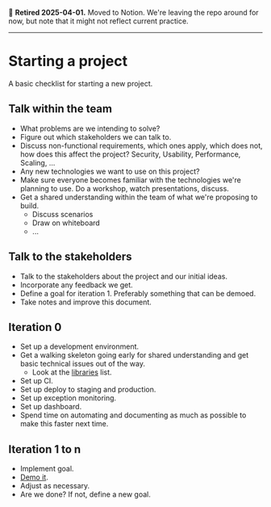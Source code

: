 🫡 **Retired 2025-04-01.** Moved to Notion. We're leaving the repo around for now, but note that it might not reflect current practice.

---

# Starting a project

A basic checklist for starting a new project.

## Talk within the team

* What problems are we intending to solve?
* Figure out which stakeholders we can talk to.
* Discuss non-functional requirements, which ones apply, which does not, how does this affect the project? Security, Usability, Performance, Scaling, ...
* Any new technologies we want to use on this project?
* Make sure everyone becomes familiar with the technologies we're planning to use. Do a workshop, watch presentations, discuss.
* Get a shared understanding within the team of what we're proposing to build.
  - Discuss scenarios
  - Draw on whiteboard
  - ...

## Talk to the stakeholders

* Talk to the stakeholders about the project and our initial ideas.
* Incorporate any feedback we get.
* Define a goal for iteration 1. Preferably something that can be demoed.
* Take notes and improve this document.

## Iteration 0

* Set up a development environment.
* Get a walking skeleton going early for shared understanding and get basic technical issues out of the way.
  - Look at the [libraries](https://github.com/barsoom/devbook/tree/master/libs) list.
* Set up CI.
* Set up deploy to staging and production.
* Set up exception monitoring.
* Set up dashboard.
* Spend time on automating and documenting as much as possible to make this faster next time.

## Iteration 1 to n

* Implement goal.
* [Demo it](https://github.com/barsoom/devbook/tree/master/holding_a_demo).
* Adjust as necessary.
* Are we done? If not, define a new goal.
